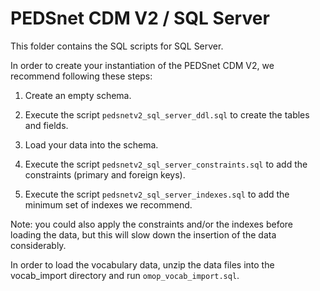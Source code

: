 # PEDSnet CDM V2 / SQL Server

This folder contains the SQL scripts for SQL Server. 

In order to create your instantiation of the PEDSnet CDM V2, we recommend following these steps:

1. Create an empty schema.

2. Execute the script `pedsnetv2_sql_server_ddl.sql` to create the tables and fields.

3. Load your data into the schema.

4. Execute the script `pedsnetv2_sql_server_constraints.sql` to add the constraints (primary and foreign keys). 

5. Execute the script `pedsnetv2_sql_server_indexes.sql` to add the minimum set of indexes we recommend.

Note: you could also apply the constraints and/or the indexes before loading the data, but this will slow down the insertion of the data considerably.

In order to load the vocabulary data, unzip the data files into the vocab_import directory and run `omop_vocab_import.sql`.
